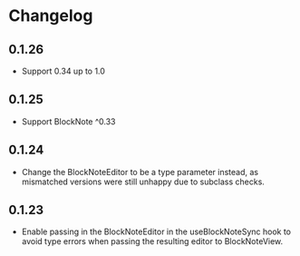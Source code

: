 # Changelog

## 0.1.26

- Support 0.34 up to 1.0

## 0.1.25

- Support BlockNote ^0.33


## 0.1.24

- Change the BlockNoteEditor to be a type parameter instead, as mismatched
  versions were still unhappy due to subclass checks.

## 0.1.23

- Enable passing in the BlockNoteEditor in the useBlockNoteSync hook to avoid
  type errors when passing the resulting editor to BlockNoteView.
